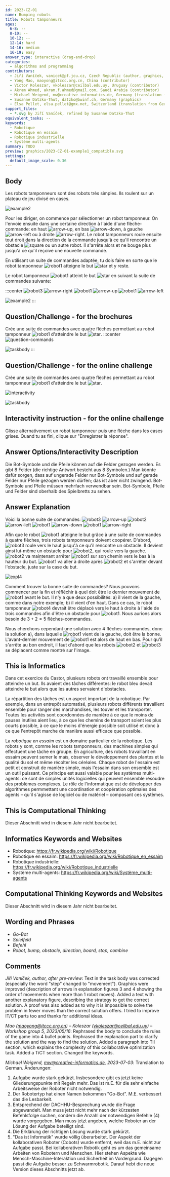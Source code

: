 ```yaml
---
id: 2023-CZ-01
name: Bumping robots
title: Robots tamponneurs
ages:
  6-8: --
  8-10: --
  10-12: --
  12-14: hard
  14-16: medium
  16-19: easy
answer_type: interactive (drag-and-drop)
categories:
  - algorithms and programming
contributors:
  - Jiří Vaníček, vanicek@pf.jcu.cz, Czech Republic (author, graphics, support files)
  - Yong Mao, maoyong@itccc.org.cn, China (contributor)
  - Víctor Koleszar, vkoleszar@ceilbal.edu.uy, Uruguay (contributor)
  - Akram Ahmed, akram.f.ahmed@gmail.com, Saudi Arabia (contributor)
  - Michael Weigend, mw@creative-informatics.de, Germany (translation from English into German)
  - Susanne Datzko-Thut, datzko@bwinf.ch, Germany (graphics)
  - Elsa Pellet, elsa.pellet@gmx.net, Switzerland (translation from German into French) 
support_files:
  - *.svg by Jiří Vaníček, refined by Susanne Datzko-Thut
equivalent_tasks: --
keywords:
  - Robotique
  - Robotique en essaim
  - Robotique industrielle
  - Système multi-agents
summary: TODO
preview: graphics/2023-CZ-01-example1_compatible.svg
settings:
  default_image_scale: 0.36
---
```


## Body
Les robots tamponneurs sont des robots très simples. Ils roulent sur un plateau de jeu divisé en cases.

![example2](graphics/2023-CZ-01-example1_compatible.svg "Départ de l'exemple")

Pour les diriger, on commence par sélectionner un robot tamponneur. On l'envoie ensuite dans une certaine direction à l'aide d'une flèche-commande: en haut ![arrow-up], en bas ![arrow-down], à gauche ![arrow-left] ou à droite ![arrow-right]. Le robot tamponneurs roule ensuite tout droit dans la direction de la commande jusqu'à ce qu'il rencontre un obstacle ![square] ou un autre robot. Il s'arrête alors et ne bouge plus jusqu'à ce qu'il reçoive une nouvelle commande.

En utilisant un suite de commandes adaptée, tu dois faire en sorte que le robot tamponneur ![robot1] atteigne le but ![star] et y reste.

[arrow-up]: graphics/2023-CZ-01-arrow-up.svg "Flèche vers le haut"
[arrow-down]: graphics/2023-CZ-01-arrow-down.svg "Flèche vers le bas"
[arrow-left]: graphics/2023-CZ-01-arrow-left.svg "Flèche vers la gauche"
[arrow-right]: graphics/2023-CZ-01-arrow-right.svg "Flèche vers la droite"
[star]: graphics/2023-CZ-01-star.svg "But"
[square]: graphics/2023-CZ-01-square.svg "Obstacle"

Le robot tamponneur ![robot1] atteint le but ![star] en suivant la suite de commandes suivante:

:::center
![robot3] ![arrow-right] ![robot1] ![arrow-up] ![robot1] ![arrow-left]

[robot1]: graphics/2023-CZ-01-robot1.svg "Robot 1"
[robot2]: graphics/2023-CZ-01-robot2.svg "Robot 2"
[robot3]: graphics/2023-CZ-01-robot3.svg "Robot 3"
[robot4]: graphics/2023-CZ-01-robot4.svg "Robot 4"

![example2](graphics/2023-CZ-01-example2_compatible.svg "Solution de l'exemple")
:::

## Question/Challenge - for the brochures

Crée une suite de commandes avec quatre flèches permettant au robot tamponneur ![robot1] d'atteindre le but ![star].
:::center
![question-commands](graphics/2023-CZ-01-question2.svg)

![taskbody](graphics/2023-CZ-01-question_compatible.svg "Plateau de jeu avec quatre robots")
:::

## Question/Challenge - for the online challenge

Crée une suite de commandes avec quatre flèches permettant au robot tamponneur ![robot1] d'atteindre le but ![star].

![interactivity](interactive/2023-CZ-01-question-interactive.svg)

![taskbody](graphics/2023-CZ-01-question_compatible.svg "Plateau de jeu avec quatre robots")

## Interactivity instruction - for the online challenge

Glisse alternativement un robot tamponneur puis une flèche dans les cases grises. Quand tu as fini, clique sur "Enregistrer la réponse".

## Answer Options/Interactivity Description

Die Bot-Symbole und die Pfeile können auf die Felder gezogen werden.  Es gibt 8 Felder (die richtige Antwort besteht aus 8 Symbolen.)  Man könnte dafür sorgen, dass auf ungerade Felder nur Bot-Symbole und auf gerade Felder nur Pfeile gezogen werden dürfen; das ist aber nicht zwingend.  Bot-Symbole und Pfeile müssen mehrfach verwendbar sein.  Bot-Symbole, Pfeile und Felder sind oberhalb des Spielbretts zu sehen.

## Answer Explanation

Voici la bonne suite de commandes:
![robot3] ![arrow-up]  ![robot2] ![arrow-left]  ![robot1] ![arrow-down]  ![robot1] ![arrow-right]

Afin que le robot ![robot1] atteigne le but grâce à une suite de commandes à quatre flèches, trois robots tamponneurs doivent coopérer. D'abord, ![robot3] roule vers le haut jusqu'à ce qu'il rencontre un obstacle. Il devient ainsi lui-même un obstacle pour ![robot2], qui roule vers la gauche. ![robot2] va maintenant arrêter ![robot1] sur son chemin vers le bas à la hauteur du but. ![robot1] va aller à droite après ![robot2] et s'arrêter devant l'obstacle, juste sur la case du but.

![expl4](graphics/2023-CZ-01-explanation_compatible.svg)

Comment trouver la bonne suite de commandes? Nous pouvons commencer par la fin et réfléchir à quel doit être le dernier mouvement de ![robot1] avant le but. Il n'y a que deux possibilités: a) il vient de la gauche, comme dans notre exemple; b) il vient d'en haut. Dans ce cas, le robot tamponneur ![robot4] devrait être déplacé vers le haut à droite à l'aide de trois commandes afin d'être un obstacle pour ![robot1]. Nous aurions alors besoin de $3 + 2 = 5$ flèches-commandes. 

Nous cherchons cependant une solution avec 4 flèches-commandes, donc la solution a), dans laquelle ![robot1] vient de la gauche, doit être la bonne. L'avant-dernier mouvement de ![robot1] est alors de haut en bas. Pour qu'il s'arrête au bon endroit, il faut d'abord que les robots ![robot2] et ![robot3] se déplacent comme montré sur l'image.

## This is Informatics

Dans cet exercice du Castor, plusieurs robots ont travaillé ensemble pour atteindre un but. Ils avaient des tâches différentes: le robot bleu devait atteindre le but alors que les autres servaient d'obstacles.

La répartition des tâches est un aspect important de la robotique. Par exemple, dans un entrepôt automatisé, plusieurs robots différents travaillent ensemble pour ranger des marchandises, les touver et les transporter. Toutes les activités sont coordonnées de manière à ce que le moins de pauses inutiles aient lieu, à ce que les chemins de transport soient les plus courts possible, à ce que le moins d'énergie possible soit utilisé et donc à ce que l'entrepôt marche de manière aussi efficace que possible.

La _robotique en essaim_ est un domaine particulier de la robotique. Les robots y sont, comme les robots tamponneurs, des machines simples qui effectuent une tâche en groupe. En agriculture, des robots travaillant en essaim peuvent semer le maïs, observer le développement des plantes et la qualité du sol et même récolter les céréales. Chaque robot de l'essaim est petit et construit de manière simple, mais l'essaim dans son ensemble est un outil puissant. Ce principe est aussi valable pour les systèmes multi-agents: ce sont de simples unités logicielles qui peuvent ensemble résoudre des problèmes complexes. Le rôle de l'informatique est de développer des algorithmes permmettant une coordination et coopération optimales des agents – qu'il s'agisse de logiciel ou de matériel – composant ces systèmes.

## This is Computational Thinking

Dieser Abschnitt wird in diesem Jahr nicht bearbeitet.

## Informatics Keywords and Websites

- Robotique: https://fr.wikipedia.org/wiki/Robotique
- Robotique en essaim: https://fr.wikipedia.org/wiki/Robotique_en_essaim
- Robotique industrielle: https://fr.wikipedia.org/wiki/Robotique_industrielle
- Système multi-agents: https://fr.wikipedia.org/wiki/Système_multi-agents

## Computational Thinking Keywords and Websites

Dieser Abschnitt wird in diesem Jahr nicht bearbeitet.

## Wording and Phrases

- _Go-Bot_
- _Spielfeld_
- _Befehl_
- _Robot, bump, obstacle, direction, board, stop, combine_

## Comments

_Jiří Vaníček, author, after pre-review_:
Text in the task body was corrected (especially the word "step" changed to "movement"). Graphics were improved (description of arrows in explanation figures 3 and 4 showing the order of movements when more than 1 robot moves). Added a text with another explanatory figure, describing the strategy to get the correct solution. A proof was also added as to why it is impossible to solve the problem in fewer moves than the correct solution offers. I tried to improve IT/CT parts too and thanks for additional ideas.

_Mao (maoyong@itccc.org.cn) – Koleszar (vkoleszar@ceilbal.edu.uy) – Workshop group 5, 2023/05/16_:
Rephrased the body to conclude the rules of the game into 4 bullet points. Rephrased the explanation part to clarify the solution and the way to find the solution. Added a paragraph into TiI section, which explains the complexity of this collaborative optimization task. Added a TiCT section. Changed the keywords.

_Michael Weigend, mw@creative-informatics.de, 2023-07-03_:
Translation to German.
Änderungen:
1) Aufgabe wurde stark gekürzt. Insbesondere gibt es jetzt keine Gliederungspunkte mit Regeln mehr. Das ist m.E. für die sehr einfache Arbeitsweise der Roboter nicht notwendig.
2) Der Robotertyp hat einen Namen bekommen "Go-Bot". M.E. verbessert das die Lesbarkeit.
3) Entsprechend der DACHHU-Besprechung wurde die Frage abgewandelt. Man muss jetzt nicht mehr nach der kürzesten Befehlsfolge suchen, sondern die Anzahl der notwendigen Befehle (4) wurde vorgegeben. Man muss jetzt angeben, welche Roboter an der Lösung der Aufgabe beteiligt sind.
4) Die Erklärung der richtigen Lösung wurde stark gekürzt.
5) "Das ist Informatik" wurde völlig überarbeitet. Der Aspekt der kollaborativen Roboter (Cobots) wurde entfernt, weil das m.E. nicht zur Aufgabe passt. Bei kollaborativen Robotik geht es um das gemeinsame Arbeiten von Robotern und Menschen. Hier stehen Aspekte wie Mensch-Maschine-Interaktion und Sicherheit im Vordergrund. Dagegen passt die Aufgabe besser zu Schwarmrobotik. Darauf hebt die neue Version dieses Abschnitts jetzt ab.
